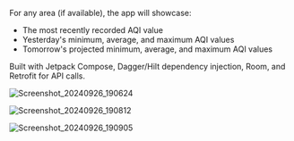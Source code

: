For any area (if available), the app will showcase:
 - The most recently recorded AQI value
 - Yesterday's minimum, average, and maximum AQI values
 - Tomorrow's projected minimum, average, and maximum AQI values

Built with Jetpack Compose, Dagger/Hilt dependency injection, Room, and Retrofit for API calls.

![Screenshot_20240926_190624](https://github.com/user-attachments/assets/f080e01f-b7fd-4103-8d4a-ae7ae3051540)

![Screenshot_20240926_190812](https://github.com/user-attachments/assets/5de47bc3-b925-4558-987d-7f128cb57591)

![Screenshot_20240926_190905](https://github.com/user-attachments/assets/c3262b73-1040-4f0f-ae9d-292bfb2d3e3b)
